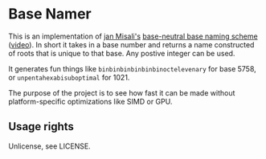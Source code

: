 # Base Namer

This is an implementation of [jan Misali's](https://www.youtube.com/channel/UCJOh5FKisc0hUlEeWFBlD-w) [base-neutral base naming scheme](https://www.seximal.net/names-of-other-bases) ([video]((https://www.youtube.com/watch?v=7OEF3JD-jYo))). In short it takes in a base number and returns a name constructed of roots that is unique to that base. Any postive integer can be used.

It generates fun things like `binbinbinbinbinbinoctelevenary` for base 5758, or `unpentahexabisuboptimal` for 1021.

The purpose of the project is to see how fast it can be made without platform-specific optimizations like SIMD or GPU.


## Usage rights

Unlicense, see LICENSE.
